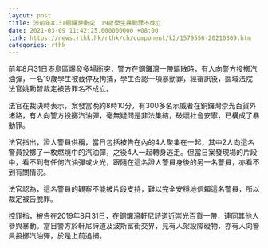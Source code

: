 ```yaml
---
layout: post
title: 涉前年8.31銅鑼灣衝突　19歲學生暴動罪不成立
date: 2021-03-09 11:42:25.000000000 +08:00
link: https://news.rthk.hk/rthk/ch/component/k2/1579556-20210309.htm
categories: rthk
---
```


前年8月31日港島區爆發多場衝突，警方在銅鑼灣一帶驅散時，有人向警方投擲汽油彈，一名19歲學生被截停及拘捕，學生否認一項暴動罪，經審訊後，區域法院法官姚勳智裁定被告罪名不成立。

法官在裁決時表示，案發當晚約8時10分，有300多名示威者在銅鑼灣崇光百貨外堵路，有人向警方投擲汽油彈，毫無疑問是非法集結，破壞社會安寧，已構成了暴動罪。

法官指出，證人警員供稱，當日包括被告在內的4人聚集在一起，其中2人向這名警員投擲了一枚燃燒中的汽油彈，之後4人一起轉身逃走。但當日案發現場的片段中，看不到有任何汽油彈或火光，跟隨在這名證人警員身後的另一名警員，亦看不到有關情況。

法官認為，這名警員的觀察不能被片段支持，難以完全安穩地信賴這名警員，所以裁定被告脫罪。

控罪指，被告在2019年8月31日，在銅鑼灣軒尼詩道近崇光百貨一帶，連同其他人參與暴動。當日警方於軒尼詩道及波斯富街交界，見有人架設障礙物，亦有人向警員投擲汽油彈，於是上前追捕。
